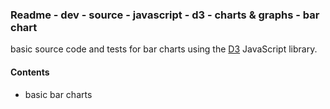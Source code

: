 ### Readme - dev - source - javascript - d3 - charts & graphs - bar chart

basic source code and tests for bar charts using the [D3](http://d3js.org) JavaScript library.

#### Contents
* basic bar charts
